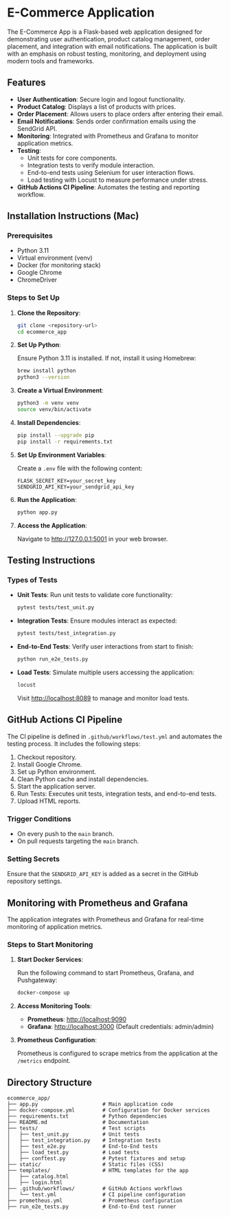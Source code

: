 # E-Commerce Application

The E-Commerce App is a Flask-based web application designed for demonstrating user authentication, product catalog management, order placement, and integration with email notifications. The application is built with an emphasis on robust testing, monitoring, and deployment using modern tools and frameworks.

## Features

- **User Authentication**: Secure login and logout functionality.
- **Product Catalog**: Displays a list of products with prices.
- **Order Placement**: Allows users to place orders after entering their email.
- **Email Notifications**: Sends order confirmation emails using the SendGrid API.
- **Monitoring**: Integrated with Prometheus and Grafana to monitor application metrics.
- **Testing**:
  - Unit tests for core components.
  - Integration tests to verify module interaction.
  - End-to-end tests using Selenium for user interaction flows.
  - Load testing with Locust to measure performance under stress.
- **GitHub Actions CI Pipeline**: Automates the testing and reporting workflow.

## Installation Instructions (Mac)

### Prerequisites

- Python 3.11
- Virtual environment (venv)
- Docker (for monitoring stack)
- Google Chrome
- ChromeDriver

### Steps to Set Up

1. **Clone the Repository**:

   ```bash
   git clone <repository-url>
   cd ecommerce_app
   ```

2. **Set Up Python**:

   Ensure Python 3.11 is installed. If not, install it using Homebrew:

   ```bash
   brew install python
   python3 --version
   ```

3. **Create a Virtual Environment**:

   ```bash
   python3 -m venv venv
   source venv/bin/activate
   ```

4. **Install Dependencies**:

   ```bash
   pip install --upgrade pip
   pip install -r requirements.txt
   ```

5. **Set Up Environment Variables**:

   Create a `.env` file with the following content:

   ```env
   FLASK_SECRET_KEY=your_secret_key
   SENDGRID_API_KEY=your_sendgrid_api_key
   ```

6. **Run the Application**:

   ```bash
   python app.py
   ```

7. **Access the Application**:

   Navigate to http://127.0.0.1:5001 in your web browser.

## Testing Instructions

### Types of Tests

- **Unit Tests**: Run unit tests to validate core functionality:
  
  ```bash
  pytest tests/test_unit.py
  ```

- **Integration Tests**: Ensure modules interact as expected:
  
  ```bash
  pytest tests/test_integration.py
  ```

- **End-to-End Tests**: Verify user interactions from start to finish:
  
  ```bash
  python run_e2e_tests.py
  ```

- **Load Tests**: Simulate multiple users accessing the application:
  
  ```bash
  locust
  ```

  Visit [http://localhost:8089](http://localhost:8089) to manage and monitor load tests.

## GitHub Actions CI Pipeline

The CI pipeline is defined in `.github/workflows/test.yml` and automates the testing process. It includes the following steps:

1. Checkout repository.
2. Install Google Chrome.
3. Set up Python environment.
4. Clean Python cache and install dependencies.
5. Start the application server.
6. Run Tests: Executes unit tests, integration tests, and end-to-end tests.
7. Upload HTML reports.

### Trigger Conditions

- On every push to the `main` branch.
- On pull requests targeting the `main` branch.

### Setting Secrets

Ensure that the `SENDGRID_API_KEY` is added as a secret in the GitHub repository settings.

## Monitoring with Prometheus and Grafana

The application integrates with Prometheus and Grafana for real-time monitoring of application metrics.

### Steps to Start Monitoring

1. **Start Docker Services**:

   Run the following command to start Prometheus, Grafana, and Pushgateway:

   ```bash
   docker-compose up
   ```

2. **Access Monitoring Tools**:

   - **Prometheus**: [http://localhost:9090](http://localhost:9090)
   - **Grafana**: [http://localhost:3000](http://localhost:3000) (Default credentials: admin/admin)

3. **Prometheus Configuration**:

   Prometheus is configured to scrape metrics from the application at the `/metrics` endpoint.

## Directory Structure

```
ecommerce_app/
├── app.py                     # Main application code
├── docker-compose.yml         # Configuration for Docker services
├── requirements.txt           # Python dependencies
├── README.md                  # Documentation
├── tests/                     # Test scripts
│   ├── test_unit.py           # Unit tests
│   ├── test_integration.py    # Integration tests
│   ├── test_e2e.py            # End-to-End tests
│   ├── load_test.py           # Load tests
│   ├── conftest.py            # Pytest fixtures and setup
├── static/                    # Static files (CSS)
├── templates/                 # HTML templates for the app
│   ├── catalog.html
│   ├── login.html
├── .github/workflows/         # GitHub Actions workflows
│   └── test.yml               # CI pipeline configuration
├── prometheus.yml             # Prometheus configuration
├── run_e2e_tests.py           # End-to-End test runner
```

